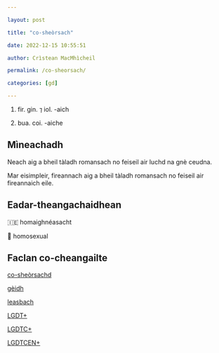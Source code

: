 ```yaml
---

layout: post

title: "co-sheòrsach"

date: 2022-12-15 10:55:51

author: Crìstean MacMhìcheil

permalink: /co-sheorsach/

categories: [gd]

---
```


1. fir. gin. ⁊ iol. -aich

2. bua. coi. -aiche

## Mìneachadh

Neach aig a bheil tàladh romansach no feiseil air luchd na gnè ceudna.

Mar eisimpleir, fireannach aig a bheil tàladh romansach no feiseil air fireannaich eile.

## Eadar-theangachaidhean

&#x1f1ee;&#x1f1ea; homaighnéasacht

&#x1f3f4;&#xe0067;&#xe0062;&#xe0065;&#xe006e;&#xe0067;&#xe007f; homosexual

## Faclan co-cheangailte

[co-sheòrsachd](https://faclair.lgbt/co-sheorsachd/)

[gèidh](https://faclair.lgbt/geidh/)

[leasbach](https://faclair.lgbt/leasbach/)

[LGDT+](https://faclair.lgbt/lgdt/)

[LGDTC+](https://faclair.lgbt/lgdtc/)

[LGDTCEN+](https://faclair.lgbt/lgdtcen/)